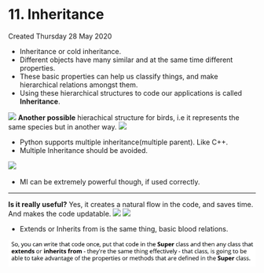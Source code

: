 # 11. Inheritance
Created Thursday 28 May 2020


* Inheritance or cold inheritance.
* Different objects have many similar and at the same time different properties.
* These basic properties can help us classify things, and make hierarchical relations amongst them.
* Using these hierarchical structures to code our applications is called **Inheritance**.

![](pasted_image%209.png)
**Another possible** hierachical structure for birds, i.e it represents the same species but in another way.
![](pasted_image001%204.png)

* Python supports multiple inheritance(multiple parent). Like C++.
* Multiple Inheritance should be avoided.

![](pasted_image002%203.png)

* MI can be extremely powerful though, if used correctly.


*****

**Is it really useful?**
Yes, it creates a natural flow in the code, and saves time. And makes the code updatable.
![](pasted_image004%201.png)
![](pasted_image003%202.png)

* Extends or Inherits from is the same thing, basic blood relations.

![](assets/pasted_image006.png)

